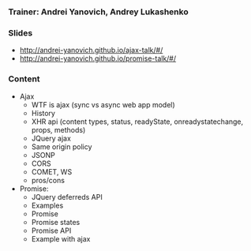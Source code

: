 ### Trainer: Andrei Yanovich, Andrey Lukashenko

### Slides
- http://andrei-yanovich.github.io/ajax-talk/#/
- http://andrei-yanovich.github.io/promise-talk/#/

### Content
* Ajax
     * WTF is ajax (sync vs async web app model)
     * History
     * XHR api (content types, status, readyState, onreadystatechange, props, methods)
     * JQuery ajax
     * Same origin policy
     * JSONP
     * CORS
     * COMET, WS
     * pros/cons
* Promise:
     * JQuery deferreds API
     * Examples
     * Promise
     * Promise states
     * Promise API
     * Example with ajax

